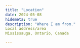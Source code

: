 ```yaml
---
title: "Location"
date: 2024-05-08
hidemeta: true
description: "Where I am from."
Local address/area
Mississauga, Ontario, Canada

---
```




